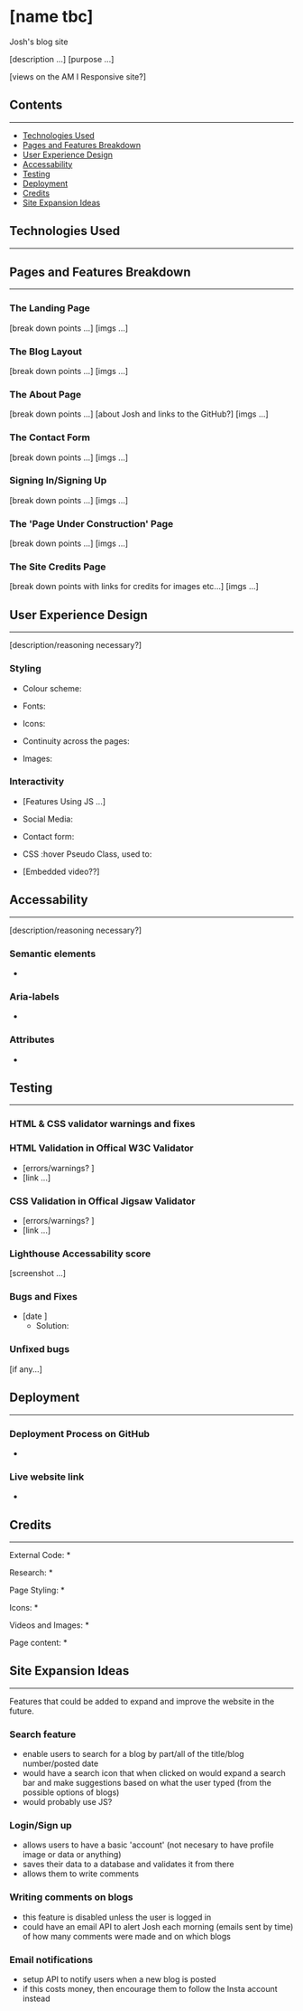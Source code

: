 # [name tbc]
Josh's blog site

[description ...] 
[purpose ...] 

[views on the AM I Responsive site?]

## Contents 
---

* [Technologies Used](https://github.com/mountaincharlie/josh_blog#technologies-used)
* [Pages and Features Breakdown](https://github.com/mountaincharlie/josh_blog#pages-and-features-breakdown)
* [User Experience Design](https://github.com/mountaincharlie/josh_blog#user-experience-design)
* [Accessability](https://github.com/mountaincharlie/josh_blog#accessability)
* [Testing](https://github.com/mountaincharlie/josh_blog#testing)
* [Deployment](https://github.com/mountaincharlie/josh_blog#deployment)
* [Credits](https://github.com/mountaincharlie/josh_blog#credits)
* [Site Expansion Ideas](https://github.com/mountaincharlie/josh_blog#site-expansion-ideas)

## Technologies Used
---


## Pages and Features Breakdown
---

### The Landing Page

[break down points ...]
[imgs ...]

### The Blog Layout

[break down points ...]
[imgs ...]

### The About Page

[break down points ...]
[about Josh and links to the GitHub?]
[imgs ...]

### The Contact Form

[break down points ...]
[imgs ...]

### Signing In/Signing Up

[break down points ...]
[imgs ...]

### The 'Page Under Construction' Page

[break down points ...]
[imgs ...]

### The Site Credits Page

[break down points with links for credits for images etc...]
[imgs ...]

## User Experience Design
---

[description/reasoning necessary?]

### Styling 

* Colour scheme: 

* Fonts:
 
* Icons: 

* Continuity across the pages:

* Images:

### Interactivity

* [Features Using JS ...]

* Social Media:
    
* Contact form:
    
* CSS :hover Pseudo Class, used to:
    
* [Embedded video??]

## Accessability
---

[description/reasoning necessary?]

### Semantic elements

* 

### Aria-labels

* 

### Attributes

* 

## Testing
---

### HTML & CSS validator warnings and fixes

### HTML Validation in Offical W3C Validator

* [errors/warnings? ]
* [link ...]

### CSS Validation in Offical Jigsaw Validator

* [errors/warnings? ]
* [link ...]

### Lighthouse Accessability score

[screenshot ...]

### Bugs and Fixes
* [date ] 
    * Solution:  

### Unfixed bugs
[if any...]

## Deployment
---

### Deployment Process on GitHub
* 

### Live website link
* 

## Credits
---

External Code:
* 

Research:
* 

Page Styling:
* 

Icons:
* 

Videos and Images:
* 

Page content:
* 

##  Site Expansion Ideas
---

Features that could be added to expand and improve the website in the future.

### Search feature 
* enable users to search for a blog by part/all of the title/blog number/posted date
* would have a search icon that when clicked on would expand a search bar and make suggestions based on what the user typed (from the possible options of blogs)
* would probably use JS?

### Login/Sign up
* allows users to have a basic 'account' (not necesary to have profile image or data or anything)
* saves their data to a database and validates it from there
* allows them to write comments 

### Writing comments on blogs
* this feature is disabled unless the user is logged in
* could have an email API to alert Josh each morning (emails sent by time) of how many comments were made and on which blogs

### Email notifications
* setup API to notify users when a new blog is posted
* if this costs money, then encourage them to follow the Insta account instead
